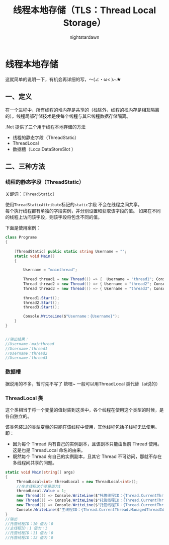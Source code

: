 ﻿---
title: 线程本地存储（TLS：Thread Local Storage）
tags:
  - 程序语言
  - C#语言
categories:
  - [程序语言, C#语言]
author:
  - nightstardawn
---
# 线程本地存储

这就简单的说明一下，有机会再详细的写，～(∠・ω< )⌒★

## 一、定义

在一个进程中，所有线程的堆内存是共享的（栈除外，线程的栈内存是相互隔离的）。线程局部存储技术是使每个线程与其它线程数据存储隔离。

.Net 提供了三个用于线程本地存储的方法
- 线程的静态字段（ThreadStatic）
- ThreadLocal<T>
- 数据槽（LocalDataStoreSlot ）

## 二、三种方法

### 线程的静态字段（ThreadStatic）

关键词：`[ThreadStatic]`

使用`ThreadStaticAttribute`标记的`static`字段 不会在线程之间共享。
</br>每个执行线程都有单独的字段实例，并分别设置和获取该字段的值。 如果在不同的线程上访问该字段，则该字段将包含不同的值。

下面是使用案例：

```csharp
class Programe
{
   
    [ThreadStatic] public static string Username = "";
    static void Main()
    {

        Username = "mainthread";
   
        Thread thread1 = new Thread(() => {  Username = "thread1"; Console.WriteLine($"Username：{Username}"); });
        Thread thread2 = new Thread(() => { Username = "thread2"; Console.WriteLine($"Username：{Username}"); });
        Thread thread3 = new Thread(() => { Username = "thread3"; Console.WriteLine($"Username：{Username}"); });
  
        thread1.Start();
        thread2.Start();
        thread3.Start();

        Console.WriteLine($"Username：{Username}");
    }
}


//输出结果：
//Username：mainthread
//Username：thread1
//Username：thread2
//Username：thread3
```

### 数据槽

据说用的不多，暂时先不写了 欸嘿~
一般可以用ThreadLocal<T> 类代替（ai说的）

### ThreadLocal<T> 类

这个类相当于将一个变量的值封装到这类中，各个线程在使用这个类型的时候，是各自独立的。

该类包装过的类型变量的只能在该线程中使用，其他线程包括子线程无法使用。即：

- 因为每个 Thread 内有自己的实例副本，且该副本只能由当前 Thread 使用。这是也是 ThreadLocal 命名的由来。
- 既然每个 Thread 有自己的实例副本，且其它 Thread 不可访问，那就不存在多线程间共享的问题。

```csharp
static void Main(string[] args)
{
     ThreadLocal<int> threadLocal = new ThreadLocal<int>();
     //在主线程这个变量值为1
     threadLocal.Value = 1;
     new Thread(() => Console.WriteLine($"托管线程ID：{Thread.CurrentThread.ManagedThreadId} 值为：{threadLocal.Value++}")).Start();
     new Thread(() => Console.WriteLine($"托管线程ID：{Thread.CurrentThread.ManagedThreadId} 值为：{threadLocal.Value++}")).Start();
     new Thread(() => Console.WriteLine($"托管线程ID：{Thread.CurrentThread.ManagedThreadId} 值为：{threadLocal.Value++}")).Start();
     Console.WriteLine($"主线程ID：{Thread.CurrentThread.ManagedThreadId} 值为：{threadLocal.Value}");
}
//输出
//托管线程ID：10 值为：0
//主线程ID：1 值为：1
//托管线程ID：11 值为：0
//托管线程ID：12 值为：0
```








